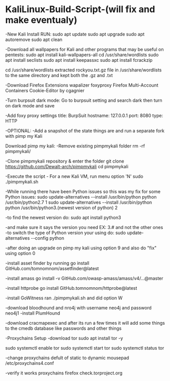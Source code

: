 # KaliLinux-Build-Script-(will fix and make eventualy)

-New Kali Install RUN:
sudo apt update 
sudo apt upgrade
sudo apt autoremove 
sudo apt clean

-Download all wallpapers for Kali and other programs that may be useful on pentests:
sudo apt install kali-wallpapers-all
cd /usr/share/wordlists 
sudo apt install seclists
sudo apt install keepassxc
sudo apt install fcrackzip

cd /usr/share/wordlists 
extracted rockyou.txt.gz file in /usr/share/wordlists to the same directory and kept both the .gz and .txt 


-Download Firefox Extensions
wapalizer
foxyproxy
Firefox Multi-Account Containers
Cookie-Editor         by cgagnier

-Turn burpsuit dark mode:
Go to burpsuit setting and search dark then turn on dark mode and save

-Add foxy proxy settings
title: BurpSuit
hostname: 127.0.0.1
port: 8080
type: HTTP

-OPTIONAL:
-Add a snapshot of the state things are and run a separate fork with pimp my Kali

Download pimp my kali:
-Remove existing pimpmykali folder
rm -rf pimpmykali/

-Clone pimpmykali repository & enter the folder
git clone https://github.com/Dewalt-arch/pimpmykali
cd pimpmykali

-Execute the script - For a new Kali VM, run menu option 'N'
sudo ./pimpmykali.sh


-While running there have been Python issues so this was my fix for some Python issues:
sudo update-alternatives --install /usr/bin/python python /usr/bin/python2.7 1 
sudo update-alternatives --install /usr/bin/python python /usr/bin/python3.(newest version of python) 2

-to find the newest version do:
sudo apt install python3 

-and make sure it says the version you need EX: 3.# and not the other ones
-to switch the type of Python version your using do:
sudo update-alternatives --config python


-after doing an upgrade on pimp my kali using option 9 and also do "fix" using option 0 

-install asset finder by running 
go install GitHub.com/tomnomnom/assetfinder@latest

-install amass 
go install -v GitHub.com/owasp-amass/amass/v4/...@master

-install httprobe 
go install GitHub.tomnomnom/httprobe@latest

-install GoWitness 
ran ./pimpmykali.sh and did option W

-download bloodhound and nro4j with username neo4j and password neo4j1
-install PlumHound 

-download cracmapexec and after its run a few times it will add some things to the cmedb database like passwords and other things




-Proxychains Setup
-download tor 
sudo apt install tor -y

sudo systemctl enable tor 
sudo systemctl start tor 
sudo systemctl status tor 

-change proxychains defult of static to dynamic 
mousepad /etc/proxychains4.conf

-verify it works
proxychains firefox check.torproject.org






